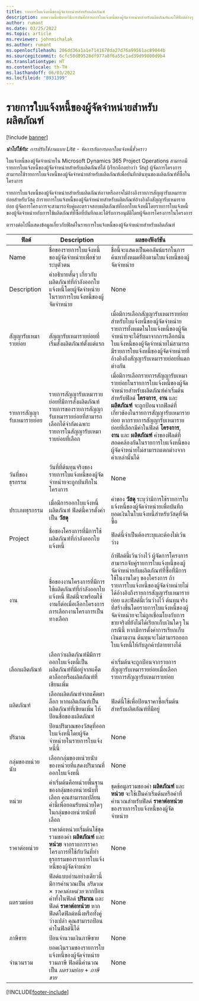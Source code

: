 ```yaml
---
title: รายการใบแจ้งหนี้ของผู้จัดจำหน่ายสำหรับผลิตภัณฑ์
description: บทความนี้อธิบายวิธีการบันทึกรายการใบแจ้งหนี้ของผู้จัดจำหน่ายสำหรับผลิตภัณฑ์และใช้ฟิลด์ต่างๆ เพื่อบันทึกการซื้อผลิตภัณฑ์จากผู้จัดจำหน่าย
author: rumant
ms.date: 03/25/2022
ms.topic: article
ms.reviewer: johnmichalak
ms.author: rumant
ms.openlocfilehash: 206dd36a1a1e7141678da27d76a99561ac89044b
ms.sourcegitcommit: 6cfc50d89528df977a8f6a55c1ad39d99800d9b4
ms.translationtype: HT
ms.contentlocale: th-TH
ms.lasthandoff: 06/03/2022
ms.locfileid: "8931399"
---
```

# <a name="vendor-invoice-lines-for-products"></a>รายการใบแจ้งหนี้ของผู้จัดจำหน่ายสำหรับผลิตภัณฑ์

[!include [banner](../../includes/dataverse-preview.md)]

_**นำไปใช้กับ:** การปรับใช้งานแบบ Lite - จัดการกับการออกใบแจ้งหนี้ชั่วคราว_

ใบแจ้งหนี้ของผู้จัดจำหน่ายใน Microsoft Dynamics 365 Project Operations สามารถมีรายการใบแจ้งหนี้ของผู้จัดจำหน่ายสำหรับผลิตภัณฑ์ได้ (เรียกอีกอย่างว่า วัสดุ) ผู้จัดการโครงการสามารถใช้รายการใบแจ้งหนี้ของผู้จัดจำหน่ายสำหรับผลิตภัณฑ์เพื่อบันทึกต้นทุนของผลิตภัณฑ์ที่ซื้อในโครงการ

รายการใบแจ้งหนี้ของผู้จัดจำหน่ายสำหรับผลิตภัณฑ์อาจหรืออาจไม่อ้างอิงรายการสัญญารับเหมารายย่อยสำหรับวัสดุ ถ้ารายการใบแจ้งหนี้ของผู้จัดจำหน่ายสำหรับผลิตภัณฑ์อ้างอิงถึงสัญญารับเหมารายย่อย ผู้จัดการโครงการจะสามารถจับคู่และตรวจสอบผลิตภัณฑ์ที่ออกใบแจ้งหนี้โดยรายการใบแจ้งหนี้ของผู้จัดจำหน่ายกับการใช้ผลิตภัณฑ์ที่ซื้อที่บันทึกและได้รับการอนุมัติโดยผู้จัดการโครงการในโครงการ

ตารางต่อไปนี้แสดงข้อมูลเกี่ยวกับฟิลด์ในรายการใบแจ้งหนี้ของผู้จัดจำหน่ายสำหรับผลิตภัณฑ์

| ฟิลด์ | Description | ผลของฟังก์ชัน |
| --- | --- | --- |
| Name | ชื่อของรายการใบแจ้งหนี้ของผู้จัดจำหน่ายเพื่อช่วยระบุตัวตน | ชื่อนี้จะแสดงเป็นคอลัมน์แรกในการค้นหาทั้งหมดที่อิงตามใบแจ้งหนี้ของผู้จัดจำหน่าย |
| Description | คำอธิบายสั้นๆ เกี่ยวกับผลิตภัณฑ์ที่กำลังออกใบแจ้งหนี้โดยผู้จัดจำหน่ายในรายการใบแจ้งหนี้ของผู้จัดจำหน่าย | None |
| สัญญารับเหมารายย่อย | สัญญารับเหมารายย่อยที่เริ่มสั่งผลิตภัณฑ์ตั้งแต่แรก | เมื่อมีการเลือกสัญญารับเหมารายย่อยสำหรับใบแจ้งหนี้ของผู้จัดจำหน่าย รายการทั้งหมดในใบแจ้งหนี้ของผู้จัดจำหน่ายจะได้รับมาจากการเลือกนั้น ใบแจ้งหนี้ของผู้จัดจำหน่ายไม่สามารถมีรายการใบแจ้งหนี้ของผู้จัดจำหน่ายที่อ้างอิงถึงสัญญารับเหมารายย่อยที่แตกต่างกัน |
| รายการสัญญารับเหมารายย่อย | รายการสัญญารับเหมารายย่อยที่มีการสั่งผลิตภัณฑ์ รายการของรายการสัญญารับเหมารายย่อยที่สามารถเลือกได้จำกัดเฉพาะรายการในสัญญารับเหมารายย่อยที่เลือก | เมื่อมีการเลือกรายการสัญญารับเหมารายย่อยในรายการใบแจ้งหนี้ของผู้จัดจำหน่ายสำหรับผลิตภัณฑ์ค่าเริ่มต้นสำหรับฟิลด์ **โครงการ**, **งาน** และ **ผลิตภัณฑ์** จะถูกป้อนจากฟิลด์ที่เกี่ยวข้องในรายการสัญญารับเหมารายย่อย หากรายการสัญญารับเหมารายย่อยที่เลือกมีค่าในฟิลด์ **โครงการ**, **งาน** และ **ผลิตภัณฑ์** ค่าของฟิลด์ที่สอดคล้องกันในรายการใบแจ้งหนี้ของผู้จัดจำหน่ายไม่สามารถแตกต่างจากค่าเหล่านั้นได้ |
| วันที่ของธุรกรรม | วันที่ที่ต้นทุนจริงของรายการใบแจ้งหนี้ของผู้จัดจำหน่ายจะถูกบันทึกในโครงการ | None|
| ประเภทธุรกรรม | เมื่อมีการออกใบแจ้งหนี้ผลิตภัณฑ์ ฟิลด์นี้ควรตั้งค่าเป็น **วัสดุ** | ค่าของ **วัสดุ** ระบุว่ามีการใช้รายการใบแจ้งหนี้ของผู้จัดจำหน่ายเพื่อบันทึกยอดเงินในใบแจ้งหนี้สำหรับวัสดุที่จัดซื้อ |
| Project | ชื่อของโครงการที่มีการใช้ผลิตภัณฑ์ที่กำลังออกใบแจ้งหนี้ | ฟิลด์นี้จำเป็นต้องระบุและต้องไม่เว้นว่าง |
| งาน | ชื่อของงานโครงการที่มีการใช้ผลิตภัณฑ์ที่กำลังออกใบแจ้งหนี้ ฟิลด์นี้จะพร้อมใช้งานก็ต่อเมื่อเลือกโครงการ การเลือกงานโครงการเป็นทางเลือก | ถ้าฟิลด์นี้เว้นว่างไว้ ผู้จัดการโครงการสามารถจับคู่รายการใบแจ้งหนี้ของผู้จัดจำหน่ายกับผลิตภัณฑ์ที่ซื้อที่มีการใช้ในงานใดๆ ของโครงการ ถ้ารายการใบแจ้งหนี้ของผู้จัดจำหน่ายไม่ได้อ้างอิงถึงรายการสัญญารับเหมารายย่อย และฟิลด์นี้เว้นว่างไว้ ต้นทุนจริงที่สร้างขึ้นโดยรายการใบแจ้งหนี้ของผู้จัดจำหน่ายจะไม่ถูกเชื่อมโยงกับการขายจริงที่ยังไม่ได้เรียกเก็บเงินใดๆ ในกรณีนี้ หากมีการตั้งค่าการเรียกเก็บเงินตามงาน ต้นทุนจะไม่สามารถออกใบแจ้งหนี้ให้กับลูกค้าปลายทางได้ |
| เลือกผลิตภัณฑ์ | เลือกว่าผลิตภัณฑ์มีมีการออกใบแจ้งหนี้เป็นผลิตภัณฑ์ที่มีอยู่จากแค็ตตาล็อกหรือผลิตภัณฑ์ที่เขียนเพิ่ม | ค่าเริ่มต้นจะถูกป้อนจากรายการสัญญารับเหมารายย่อยเมื่อเลือกรายการสัญญารับเหมารายย่อย |
| ผลิตภัณฑ์ | เลือกผลิตภัณฑ์จากแค็ตตาล็อก หากผลิตภัณฑ์เป็นผลิตภัณฑ์ที่เขียนเพิ่ม ให้ป้อนชื่อของผลิตภัณฑ์ | ฟิลด์นี้ใช้เพื่อป้อนราคาซื้อเริ่มต้นสำหรับผลิตภัณฑ์ที่มีอยู่ |
| ปริมาณ | ป้อนปริมาณของวัสดุที่ออกใบแจ้งหนี้โดยผู้จัดจำหน่ายในรายการใบแจ้งหนี้นี้ | None |
| กลุ่มของหน่วยนับ | เลือกกลุ่มของหน่วยนับของหน่วยที่แสดงปริมาณที่ออกใบแจ้งหนี้ | None |
| หน่วย | ค่าเริ่มต้นคือหน่วยพื้นฐานของกลุ่มของหน่วยนับที่เลือก คุณสามารถเปลี่ยนค่านี้เพื่อยอมรับหน่วยใดๆ ในกลุ่มของหน่วยนับที่เลือก | ชุดข้อมูลรวมของค่า **ผลิตภัณฑ์** และ **หน่วย** จะใช้เป็นค่าเริ่มต้นหรือค่าที่คำนวณสำหรับฟิลด์ **ราคาต่อหน่วย** ของรายการใบแจ้งหนี้ของผู้จัดจำหน่าย |
| ราคาต่อหน่วย | ราคาต่อหน่วยเริ่มต้นใช้ชุดรวมของค่า **ผลิตภัณฑ์** และ **หน่วย** จากรายการราคาโครงการที่ใช้กับวันที่ทำธุรกรรมของรายการใบแจ้งหนี้ของผู้จัดจำหน่าย | None |
| ผลรวมย่อย | ฟิลด์แบบอ่านอย่างเดียวนี้มีการคำนวณเป็น *ปริมาณ* &times; *ราคาต่อหน่วย*  หากป้อนค่าทั้งในฟิลด์ **ปริมาณ** และฟิลด์ **ราคาต่อหน่วย** หากฟิลด์ใดฟิลด์หนึ่งหรือทั้งคู่ว่างเปล่า คุณสามารถป้อนค่าในฟิลด์นี้ได้ | None |
| ภาษีขาย | ป้อนจำนวนเงินภาษีขาย | None |
| จำนวนรวม | ยอดเงินรวมของรายการใบแจ้งหนี้ของผู้จัดจำหน่าย รวมภาษี ฟิลด์นี้คำนวณเป็น *ผลรวมย่อย* + *ภาษีขาย* | None |

[!INCLUDE[footer-include](../../includes/footer-banner.md)]
